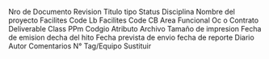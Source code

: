 Nro de Documento
Revision
Titulo
tipo
Status
Disciplina
Nombre del proyecto
Facilites Code Lb
Facilites Code CB
Area Funcional
Oc o Contrato
Deliverable Class
PPm Codgio
Atributo
Archivo
Tamaño de impresion
Fecha de emision
decha del hito
Fecha prevista de envio
fecha de reporte Diario
Autor
Comentarios
N° Tag/Equipo
Sustituir
